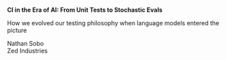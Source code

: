 **CI in the Era of AI: From Unit Tests to Stochastic Evals**

How we evolved our testing philosophy when language models entered the picture

Nathan Sobo  
Zed Industries